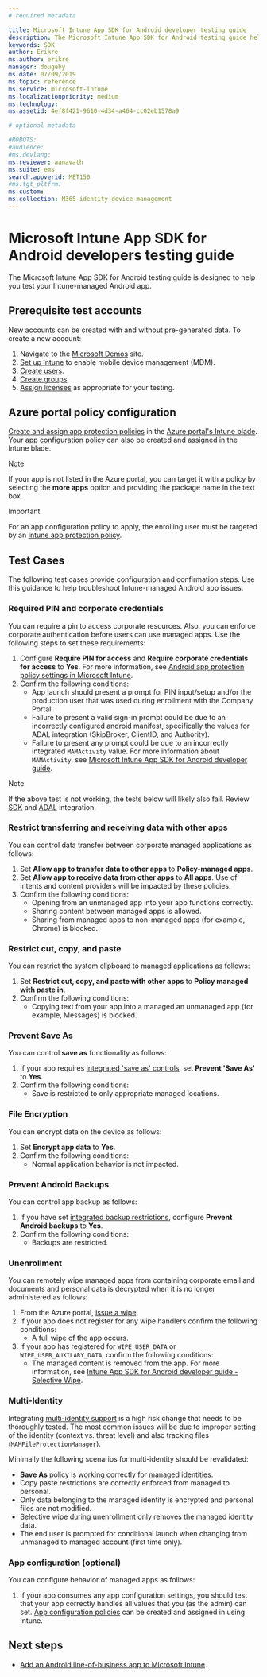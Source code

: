 ```yaml
---
# required metadata

title: Microsoft Intune App SDK for Android developer testing guide
description: The Microsoft Intune App SDK for Android testing guide helps you test your Intune-managed Android app.
keywords: SDK
author: Erikre
ms.author: erikre
manager: dougeby
ms.date: 07/09/2019
ms.topic: reference
ms.service: microsoft-intune
ms.localizationpriority: medium
ms.technology:
ms.assetid: 4ef8f421-9610-4d34-a464-cc02eb1578a9

# optional metadata

#ROBOTS:
#audience:
#ms.devlang:
ms.reviewer: aanavath
ms.suite: ems
search.appverid: MET150
#ms.tgt_pltfrm:
ms.custom: 
ms.collection: M365-identity-device-management
---
```


# Microsoft Intune App SDK for Android developers testing guide

The Microsoft Intune App SDK for Android testing guide is designed to help you test your Intune-managed Android app.  

## Prerequisite test accounts
New accounts can be created with and without pre-generated data. To create a new account:
1. Navigate to the [Microsoft Demos](https://demos.microsoft.com/environments/create/tenant) site. 
2. [Set up Intune](../setup-steps.md) to enable mobile device management (MDM).
3. [Create users](../users-add.md).
4. [Create groups](../groups-add.md).
5. [Assign licenses](../licenses-assign.md) as appropriate for your testing.


## Azure portal policy configuration
[Create and assign app protection policies](../apps/app-protection-policies.md) in the [Azure portal's Intune blade](https://portal.azure.com/?feature.customportal=false#blade/Microsoft_Intune_Apps/MainMenu/14/selectedMenuItem/Overview). Your [app configuration policy](../apps/app-configuration-policies-overview.md) can also be created and assigned in the Intune blade.

> [!NOTE]
> If your app is not listed in the Azure portal, you can target it with a policy by selecting the **more apps** option and providing the package name in the text box.

> [!IMPORTANT]
> For an app configuration policy to apply, the enrolling user must be targeted by an [Intune app protection policy](../apps/app-protection-policy.md).

## Test Cases

The following test cases provide configuration and confirmation steps. Use this guidance to help troubleshoot Intune-managed Android app issues.

### Required PIN and corporate credentials

You can require a pin to access corporate resources. Also, you can enforce corporate authentication before users can use managed apps. Use the following steps to set these requirements:

1. Configure **Require PIN for access** and **Require corporate credentials for access** to **Yes**. For more information, see [Android app protection policy settings in Microsoft Intune](../apps/app-protection-policy-settings-android.md#access-requirements).
2. Confirm the following conditions:
    - App launch should present a prompt for PIN input/setup and/or the production user that was used during enrollment with the Company Portal.
    - Failure to present a valid sign-in prompt could be due to an incorrectly configured android manifest, specifically the values for ADAL integration (SkipBroker, ClientID, and Authority).
    - Failure to present any prompt could be due to an incorrectly integrated `MAMActivity` value. For more information about `MAMActivity`, see [Microsoft Intune App SDK for Android developer guide](app-sdk-android.md).

> [!NOTE] 
> If the above test is not working, the tests below will likely also fail. Review [SDK](app-sdk-android.md##sdk-integration) and [ADAL](app-sdk-android.md#configure-azure-active-directory-authentication-library-adal) integration.

### Restrict transferring and receiving data with other apps
You can control data transfer between corporate managed applications as follows:

1. Set **Allow app to transfer data to other apps** to **Policy-managed apps**.
2. Set **Allow app to receive data from other apps** to **All apps**. Use of intents and content providers will be impacted by these policies.
3. Confirm the following conditions:
    - Opening from an unmanaged app into your app functions correctly.
    - Sharing content between managed apps is allowed.
    - Sharing from managed apps to non-managed apps (for example, Chrome) is blocked.

### Restrict cut, copy, and paste
You can restrict the system clipboard to managed applications as follows:

1. Set **Restrict cut, copy, and paste with other apps** to **Policy managed with paste in**.
2. Confirm the following conditions:
    - Copying text from your app into a managed an unmanaged app (for example, Messages) is blocked.

### Prevent **Save As**
You can control **save as** functionality as follows:

1. If your app requires [integrated 'save as' controls](app-sdk-android.md#example-determine-if-saving-to-device-or-cloud-storage-is-permitted), set **Prevent 'Save As'** to **Yes**.
2. Confirm the following conditions:
    - Save is restricted to only appropriate managed locations.

### File Encryption
You can encrypt data on the device as follows:

1. Set **Encrypt app data** to **Yes**.
2. Confirm the following conditions:
    - Normal application behavior is not impacted.

### Prevent Android Backups
You can control app backup as follows:

1. If you have set [integrated backup restrictions](app-sdk-android.md#protecting-backup-data), configure **Prevent Android backups** to **Yes**.
2. Confirm the following conditions:
    - Backups are restricted.

### Unenrollment
You can remotely wipe managed apps from containing corporate email and documents and personal data is decrypted when it is no longer administered as follows:

1. From the Azure portal, [issue a wipe](../apps/apps-selective-wipe.md).
2. If your app does not register for any wipe handlers confirm the following conditions:
    - A full wipe of the app occurs.
3. If your app has registered for `WIPE_USER_DATA` or `WIPE_USER_AUXILARY_DATA`, confirm the following conditions:
    - The managed content is removed from the app. For more information, see [Intune App SDK for Android developer guide - Selective Wipe](app-sdk-android.md#selective-wipe).

### Multi-Identity
Integrating [multi-identity support](app-sdk-android.md#multi-identity-optional) is a high risk change that needs to be thoroughly tested. The most common issues will be due to improper setting of the identity (context vs. threat level) and also tracking files (`MAMFileProtectionManager`).

Minimally the following scenarios for multi-identity should be revalidated:

- **Save As** policy is working correctly for managed identities.
- Copy paste restrictions are correctly enforced from managed to personal.
- Only data belonging to the managed identity is encrypted and personal files are not modified.
- Selective wipe during unenrollment only removes the managed identity data.
- The end user is prompted for conditional launch when changing from unmanaged to managed account (first time only).

### App configuration (optional)
You can configure behavior of managed apps as follows:

1. If your app consumes any app configuration settings, you should test that your app correctly handles all values that you (as the admin) can set. [App configuration policies](../apps/app-configuration-policies-overview.md) can be created and assigned in using Intune.

## Next steps

- [Add an Android line-of-business app to Microsoft Intune](../apps/lob-apps-android.md).
